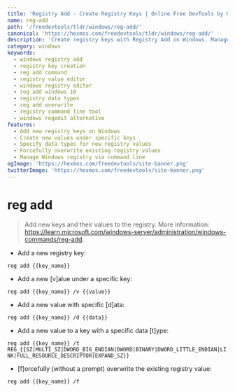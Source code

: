 ```yaml
---
title: 'Registry Add - Create Registry Keys | Online Free DevTools by Hexmos'
name: reg-add
path: '/freedevtools/tldr/windows/reg-add/'
canonical: 'https://hexmos.com/freedevtools/tldr/windows/reg-add/'
description: 'Create registry keys with Registry Add on Windows. Manage registry values, force overwrites, and specify data types quickly. Free online tool, no registration required.'
category: windows
keywords:
  - windows registry add
  - registry key creation
  - reg add command
  - registry value editor
  - windows registry editor
  - reg add windows 10
  - registry data types
  - reg add overwrite
  - registry command line tool
  - windows regedit alternative
features:
  - Add new registry keys on Windows
  - Create new values under specific keys
  - Specify data types for new registry values
  - Forcefully overwrite existing registry values
  - Manage Windows registry via command line
ogImage: 'https://hexmos.com/freedevtools/site-banner.png'
twitterImage: 'https://hexmos.com/freedevtools/site-banner.png'
---
```


# reg add

> Add new keys and their values to the registry.
> More information: <https://learn.microsoft.com/windows-server/administration/windows-commands/reg-add>.

- Add a new registry key:

`reg add {{key_name}}`

- Add a new [v]alue under a specific key:

`reg add {{key_name}} /v {{value}}`

- Add a new value with specific [d]ata:

`reg add {{key_name}} /d {{data}}`

- Add a new value to a key with a specific data [t]ype:

`reg add {{key_name}} /t REG_{{SZ|MULTI_SZ|DWORD_BIG_ENDIAN|DWORD|BINARY|DWORD_LITTLE_ENDIAN|LINK|FULL_RESOURCE_DESCRIPTOR|EXPAND_SZ}}`

- [f]orcefully (without a prompt) overwrite the existing registry value:

`reg add {{key_name}} /f`
